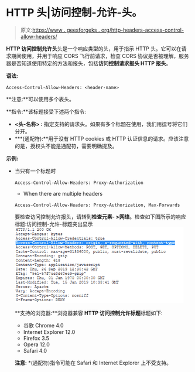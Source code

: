# HTTP 头|访问控制-允许-头。

> 原文:[https://www . geesforgeks . org/http-headers-access-control-allow-headers/](https://www.geeksforgeeks.org/http-headers-access-control-allow-headers/)

**HTTP 访问控制允许头**头是一个响应类型的头，用于指示 HTTP 头。它可以在请求期间使用，并用于响应 CORS 飞行前请求，检查 CORS 协议是否被理解，服务器是否知道使用特定的方法和报头，包括**访问控制请求报头 HTTP 报头**。

**语法:**

```
Access-Control-Allow-Headers: <header-name>
```

**注意:**可以使用多个表头。

**指令:**该标题接受下述两个指令:

*   **<头-名称> :** 指定支持的请求头。如果有多个标题在使用，我们用逗号将它们分开。
*   ***(通配符):**用于没有 HTTP cookies 或 HTTP 认证信息的请求。应该注意的是，授权头不能是通配符，需要明确提及。

**示例:**

*   当只有一个标题时

    ```
    Access-Control-Allow-Headers: Proxy-Authorization
    ```

    *   When there are multiple headers

    ```
    Access-Control-Allow-Headers: Proxy-Authorization, Max-Forwards
    ```

    要检查访问控制允许报头，请转到**检查元素- >网络**。检查如下图所示的响应标题:访问控制-允许-标题突出显示
    ![](img/9415852a5431907f4a7a8fd92fe034d0.png)

    **支持的浏览器:**浏览器兼容 **HTTP 访问控制允许标题**标题如下:

    *   谷歌 Chrome 4.0
    *   Internet Explorer 12.0
    *   Firefox 3.5
    *   Opera 12.0
    *   Safari 4.0

    **注意:** *(通配符)指令可能在 Safari 和 Internet Explorer 上不受支持。